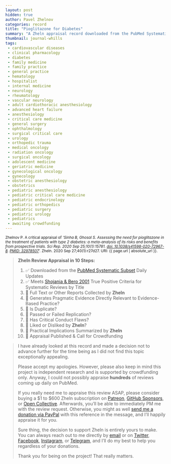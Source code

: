 ```yaml
---
layout: post
hidden: true
author: Pavel Zhelnov
categories: record
title: "Pioglitazone for Diabetes"
summary: "A Zheln appraisal record downloaded from the PubMed Systematic Subset daily updates."
thumbnail: journal-whills
tags:
 - cardiovascular diseases
 - clinical pharmacology
 - diabetes
 - family medicine
 - family practice
 - general practice
 - hematology
 - hospitalist
 - internal medicine
 - neurology
 - rheumatology
 - vascular neurology
 - adult cardiothoracic anesthesiology
 - advanced heart failure
 - anesthesiology
 - critical care medicine
 - general surgery
 - ophthalmology
 - surgical critical care
 - urology
 - orthopedic trauma
 - medical oncology
 - radiation oncology
 - surgical oncology
 - adolescent medicine
 - geriatric medicine
 - gynecological oncology
 - gynecology
 - obstetric anesthesiology
 - obstetrics
 - pediatric anesthesiology
 - pediatric critical care medicine
 - pediatric endocrinology
 - pediatric orthopedics
 - pediatric surgery
 - pediatric urology
 - pediatrics
 - awaiting crowdfunding
---
```


<small id="citation">Zhelnov P. A critical appraisal of _‘Sinha B, Ghosal S. Assessing the need for pioglitazone in the treatment of patients with type 2 diabetes: a meta-analysis of its risks and benefits from prospective trials. Sci Rep. 2020 Sep 25;10(1):15781. [doi: 10.1038/s41598-020-72967-8](https://doi.org/10.1038/s41598-020-72967-8). [PMID: 32978507](https://pubmed.gov/32978507)’._ Zheln. 2020 Sep 27;40(1):r27d27. URI: {{ page.url | absolute_url }}.</small>

> **Zheln Review Appraisal in 10 Steps:**
>
> 1. ✅ Downloaded from the [PubMed Systematic Subset](https://github.com/p1m-ortho/qs-global-ortho-search-queries/blob/global-sr-query/README.md) Daily Updates
> 2. ✅ Meets [Shojania & Bero 2001](https://www.researchgate.net/publication/11820967_Taking_Advantage_of_the_Explosion_of_Systematic_Reviews_An_Efficient_MEDLINE_Search_Strategy) True Positive Criteria for Systematic Reviews by Title
> 3. 🔄 Full Text or Other Reports Collected by **Zheln**
> 4. 🔄 Generates Pragmatic Evidence Directly Relevant to Evidence-Based Practice?
> 5. 🔄 Is Duplicate?
> 6. 🔄 Passed or Failed Replication?
> 7. 🔄 Has Critical Conduct Flaws?
> 8. 🔄 Liked or Disliked by **Zheln**?
> 9. 🔄 Practical Implications Summarized by **Zheln**
> 10. 🔄 Appraisal Published & Call for Crowdfunding

> I have already looked at this record and made a decision not to advance further for the time being as I did not find this topic exceptionally appealing.
>
> Please accept my apologies. However, please also keep in mind this project is independent research and is supported by crowdfunding only. Anyway, I could not possibly appraise **hundreds** of reviews coming up daily on PubMed.
> 
> If you really need me to appraise this review ASAP, please consider buying a $1 to $600 Zheln subscription on [Patreon](https://patreon.com/zheln), [GitHub Sponsors](https://github.com/sponsors/drzhelnov), or [Open Collective](https://opencollective.com/zheln). Afterwards, you’ll be able to immediately PM me with the review request. Otherwise, you might as well [send me a donation via PayPal](https://paypal.me/pjelnov) with this reference in the message, and I’ll happily appraise it for you.
> 
> Sure thing, the decision to support Zheln is entirely yours to make. You can always reach out to me directly by [email](mailto:pavel@zheln.com) or on [Twitter](https://twitter.com/drzhelnov), [Facebook](https://facebook.com/drzhelnov), [Instagram](https://instagram.com/igzheln), or [Telegram](https://t.me/drzhelnov), and I’ll do my best to help you regardless of your donations.
> 
> Thank you for being on the project! That really matters.
